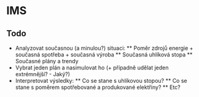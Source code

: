 # IMS
## Todo
* Analyzovat současnou (a minulou?) situaci:
** Poměr zdrojů energie + současná spotřeba + současná výroba
** Současná uhlíková stopa
** Současné plány a trendy
* Vybrat jeden plán a nasimulovat ho (+ případně udělat jeden extrémnější? - Jaký?)
* Interpretovat výsledky: 
** Co se stane s uhlíkovou stopou?
** Co se stane s poměrem spotřebované a produkované elektřiny?
** Etc? 

